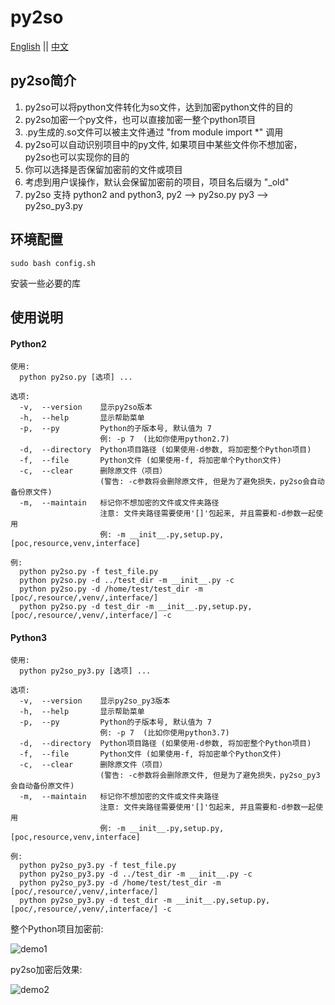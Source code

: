 # py2so
[English](http://coding.jd.com/wanbaocheng/py2so/blob/master/README.md) || 
[中文](http://coding.jd.com/wanbaocheng/py2so/blob/master/README_zh.md)

## py2so简介
1. py2so可以将python文件转化为so文件，达到加密python文件的目的
2. py2so加密一个py文件，也可以直接加密一整个python项目
3. .py生成的.so文件可以被主文件通过 "from module import \*" 调用
4. py2so可以自动识别项目中的py文件, 如果项目中某些文件你不想加密，py2so也可以实现你的目的
5. 你可以选择是否保留加密前的文件或项目
6. 考虑到用户误操作，默认会保留加密前的项目，项目名后缀为 "_old"
7. py2so 支持 python2 and python3, py2 --> py2so.py    py3 --> py2so_py3.py

## 环境配置
```
sudo bash config.sh
```
安装一些必要的库

## 使用说明
#### Python2
```
使用: 
  python py2so.py [选项] ...
```

```
选项:
  -v,  --version    显示py2so版本
  -h,  --help       显示帮助菜单
  -p,  --py         Python的子版本号, 默认值为 7
                    例: -p 7  (比如你使用python2.7)
  -d,  --directory  Python项目路径 (如果使用-d参数, 将加密整个Python项目)
  -f,  --file       Python文件 (如果使用-f, 将加密单个Python文件)
  -c,  --clear      删除原文件（项目）
                    (警告: -c参数将会删除原文件, 但是为了避免损失，py2so会自动备份原文件)
  -m,  --maintain   标记你不想加密的文件或文件夹路径
                    注意: 文件夹路径需要使用'[]'包起来, 并且需要和-d参数一起使用 
                    例: -m __init__.py,setup.py,[poc,resource,venv,interface]
```

```
例:
  python py2so.py -f test_file.py
  python py2so.py -d ../test_dir -m __init__.py -c
  python py2so.py -d /home/test/test_dir -m [poc/,resource/,venv/,interface/]
  python py2so.py -d test_dir -m __init__.py,setup.py,[poc/,resource/,venv/,interface/] -c
```
#### Python3
```
使用: 
  python py2so_py3.py [选项] ...
```

```
选项:
  -v,  --version    显示py2so_py3版本
  -h,  --help       显示帮助菜单
  -p,  --py         Python的子版本号, 默认值为 7
                    例: -p 7  (比如你使用python3.7)
  -d,  --directory  Python项目路径 (如果使用-d参数, 将加密整个Python项目)
  -f,  --file       Python文件 (如果使用-f, 将加密单个Python文件)
  -c,  --clear      删除原文件（项目）
                    (警告: -c参数将会删除原文件, 但是为了避免损失，py2so_py3会自动备份原文件)
  -m,  --maintain   标记你不想加密的文件或文件夹路径
                    注意: 文件夹路径需要使用'[]'包起来, 并且需要和-d参数一起使用 
                    例: -m __init__.py,setup.py,[poc,resource,venv,interface]
```

```
例:
  python py2so_py3.py -f test_file.py
  python py2so_py3.py -d ../test_dir -m __init__.py -c
  python py2so_py3.py -d /home/test/test_dir -m [poc/,resource/,venv/,interface/]
  python py2so_py3.py -d test_dir -m __init__.py,setup.py,[poc/,resource/,venv/,interface/] -c
```


整个Python项目加密前:

![demo1](img/1.png)

py2so加密后效果:

![demo2](img/2.png)
